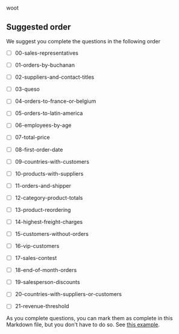 # 

woot



## Suggested order

We suggest you complete the questions in the following order

- [ ] 00-sales-representatives
- [ ] 01-orders-by-buchanan
- [ ] 02-suppliers-and-contact-titles
- [ ] 03-queso
- [ ] 04-orders-to-france-or-belgium
- [ ] 05-orders-to-latin-america
- [ ] 06-employees-by-age
- [ ] 07-total-price
- [ ] 08-first-order-date
- [ ] 09-countries-with-customers
- [ ] 10-products-with-suppliers
- [ ] 11-orders-and-shipper
- [ ] 12-category-product-totals
- [ ] 13-product-reordering
- [ ] 14-highest-freight-charges
- [ ] 15-customers-without-orders
- [ ] 16-vip-customers
- [ ] 17-sales-contest
- [ ] 18-end-of-month-orders
- [ ] 19-salesperson-discounts
- [ ] 20-countries-with-suppliers-or-customers
- [ ] 21-revenue-threshold


As you complete questions, you can mark them as complete
in this Markdown file,  but you don't have to do so.
See [this example](https://github.blog/2014-04-28-task-lists-in-all-markdown-documents/).

